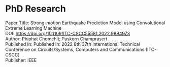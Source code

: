 # PhD Research
Paper Title: Strong-motion Earthquake Prediction Model using Convolutional Extreme Learning Machine <br>
DOI: https://doi.org/10.1109/ITC-CSCC55581.2022.9894973 <br>
Author: Phiphat Chomchit; Paskorn Champrasert <br>
Published In: Published in: 2022 8th 37th International Technical Conference on Circuits/Systems, Computers and Communications (ITC-CSCC) <br>
Publisher: IEEE